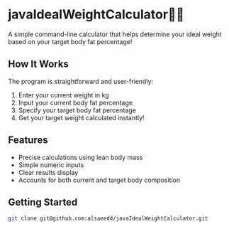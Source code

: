 # javaIdealWeightCalculator🏋️‍♂️
A simple command-line calculator that helps determine your ideal weight based on your target body fat percentage!

## How It Works
The program is straightforward and user-friendly:
1. Enter your current weight in kg
2. Input your current body fat percentage
3. Specify your target body fat percentage
4. Get your target weight calculated instantly!

## Features
- Precise calculations using lean body mass
- Simple numeric inputs
- Clear results display
- Accounts for both current and target body composition

## Getting Started
```bash
git clone git@github.com:alsaeedd/javaIdealWeightCalculator.git
